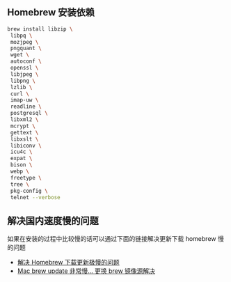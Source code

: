 ## Homebrew 安装依赖

```bash
brew install libzip \
 libpq \
 mozjpeg \
 pngquant \
 wget \
 autoconf \
 openssl \
 libjpeg \
 libpng \
 lzlib \
 curl \
 imap-uw \
 readline \
 postgresql \
 libxml2 \
 mcrypt \
 gettext \
 libxslt \
 libiconv \
 icu4c \
 expat \
 bison \
 webp \
 freetype \
 tree \
 pkg-config \
 telnet --verbose
```

## 解决国内速度慢的问题

如果在安装的过程中比较慢的话可以通过下面的链接解决更新下载 homebrew 慢的问题

- [解决 Homebrew 下载更新极慢的问题](https://www.raydbg.com/2019/Homebrew-Update-Slow/)
- [Mac brew update 非常慢... 更换 brew 镜像源解决](https://xu3352.github.io/mac/2018/09/06/mac-homebrew-update-slowly)
